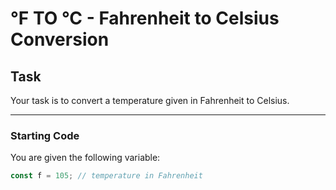 # °F TO °C - Fahrenheit to Celsius Conversion

## Task

Your task is to convert a temperature given in Fahrenheit to Celsius.

---

### Starting Code

You are given the following variable:

```js
const f = 105; // temperature in Fahrenheit
